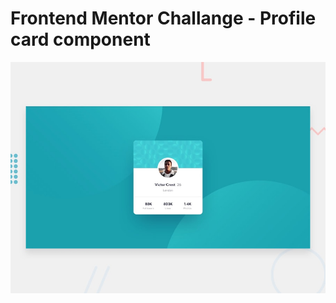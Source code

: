 # Frontend Mentor Challange - Profile card component

![Design preview for the Profile card component coding challenge](./design/desktop-preview.jpg)


